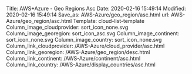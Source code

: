 Title: AWS+Azure - Geo Regions Asc
Date: 2020-02-16 15:49:14
Modified: 2020-02-16 15:49:14
Save_as: AWS-Azure/geo_region/asc.html
url: AWS-Azure/geo_region/asc.html
Template: cloud-list-template
Column_image_cloudprovider: sort_icon_none.svg
Column_image_georegion: sort_icon_asc.svg
Column_image_continent: sort_icon_none.svg
Column_image_country: sort_icon_none.svg
Column_link_cloudprovider: /AWS-Azure/cloud_provider/asc.html
Column_link_georegion: /AWS-Azure/geo_region/desc.html
Column_link_continent: /AWS-Azure/continent/asc.html
Column_link_country: /AWS-Azure/display_countries/asc.html